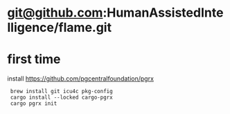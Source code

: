 





 # git@github.com:HumanAssistedIntelligence/flame.git

# first time

install https://github.com/pgcentralfoundation/pgrx

     brew install git icu4c pkg-config
     cargo install --locked cargo-pgrx
     cargo pgrx init


